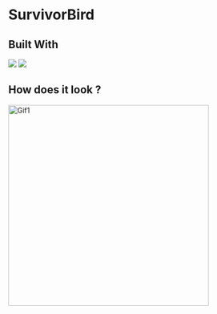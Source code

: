 # SurvivorBird
## Built With 

<code><img src="https://www.vectorlogo.zone/logos/java/java-ar21.svg"></code>
<code><img src="https://www.vectorlogo.zone/logos/android/android-ar21.svg"></code>

## How does it look ?

<p>
<img height= "400" src="https://media.giphy.com/media/ztn0CaFWDCk4MMvWuA/giphy.gif" alt="Gif1" />
</p>
